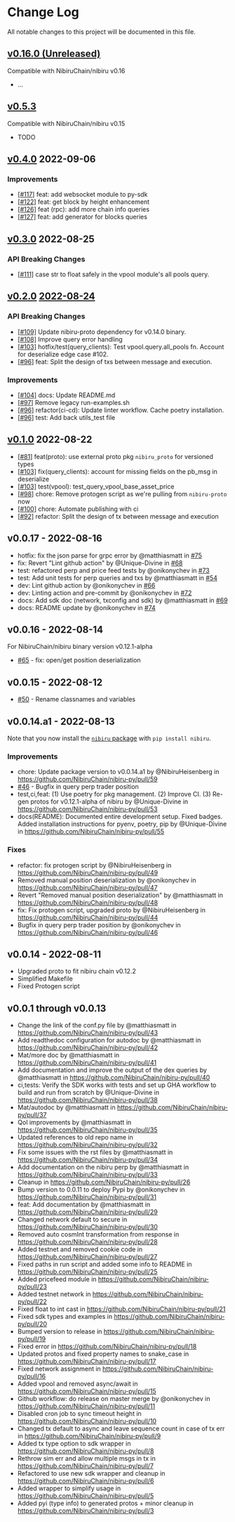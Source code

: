 
# Change Log

All notable changes to this project will be documented in this file.


## [v0.16.0 (Unreleased)](https://github.com/NibiruChain/py-sdk/compare/dev...HEAD)

Compatible with NibiruChain/nibiru v0.16
- ...

## [v0.5.3](https://github.com/NibiruChain/py-sdk/compare/v0.5.0...HEAD)

Compatible with NibiruChain/nibiru v0.15
- TODO

## [v0.4.0](https://github.com/NibiruChain/py-sdk/releases/tag/v0.4.0) 2022-09-06

### Improvements

- [[#117]](https://github.com/NibiruChain/py-sdk/pull/117) feat: add websocket module to py-sdk
- [[#122]](https://github.com/NibiruChain/py-sdk/pull/122) feat: get block by height  enhancement
- [[#126]](https://github.com/NibiruChain/py-sdk/pull/126) feat (rpc): add more chain info queries
- [[#127]](https://github.com/NibiruChain/py-sdk/pull/127) feat: add generator for blocks queries

## [v0.3.0](https://github.com/NibiruChain/py-sdk/releases/tag/v0.3.0) 2022-08-25

### API Breaking Changes

- [[#111]](https://github.com/NibiruChain/nibiru-py/pull/111) case str to float safely in the vpool module's all pools query.

## [v0.2.0](https://github.com/NibiruChain/py-sdk/releases/tag/v0.2.0) [2022-08-24](https://github.com/NibiruChain/py-sdk/pull/109)

### API Breaking Changes

- [[#109]](https://github.com/NibiruChain/nibiru-py/pull/109) Update nibiru-proto dependency for v0.14.0 binary.
- [[#108]](https://github.com/NibiruChain/py-sdk/pull/108) Improve query error handling
- [[#103]](https://github.com/NibiruChain/py-sdk/pull/103) hotfix/test(query_clients): Test vpool.query.all_pools fn. Account for deserialize edge case #102.
- [[#96]](https://github.com/NibiruChain/py-sdk/pull/96) feat: Split the design of txs between message and execution.

### Improvements

- [[#104]](https://github.com/NibiruChain/py-sdk/pull/104) docs: Update README.md
- [[#97]](https://github.com/NibiruChain/py-sdk/pull/97) Remove legacy run-examples.sh
- [[#96]](https://github.com/NibiruChain/py-sdk/pull/96) refactor(ci-cd): Update linter workflow. Cache poetry installation.
- [[#96]](https://github.com/NibiruChain/py-sdk/pull/96) test: Add back utils_test file

## [v0.1.0](https://github.com/NibiruChain/py-sdk/releases/tag/v0.1.0)  2022-08-22

- [[#81]](https://github.com/NibiruChain/py-sdk/pull/81) feat(proto): use external proto pkg `nibiru_proto` for versioned types
- [[#103]](https://github.com/NibiruChain/py-sdk/pull/103) fix(query_clients): account for missing fields on the pb_msg in deserialize
- [[#103]](https://github.com/NibiruChain/py-sdk/pull/103) test(vpool): test_query_vpool_base_asset_price
- [[#98]](https://github.com/NibiruChain/py-sdk/pull/98) chore: Remove protogen script as we're pulling from `nibiru-proto` now
- [[#100]](https://github.com/NibiruChain/py-sdk/pull/100) chore: Automate publishing with ci
- [[#92]](https://github.com/NibiruChain/py-sdk/pull/92) refactor: Split the design of tx between message and execution

## v0.0.17 - 2022-08-16

- hotfix: fix the json parse for grpc error by @matthiasmatt in [#75](https://github.com/NibiruChain/py-sdk/pull/75)
- fix: Revert "Lint github action" by @Unique-Divine in [#68](https://github.com/NibiruChain/py-sdk/pull/68)
- test: refactored perp and price feed tests by @onikonychev in [#73](https://github.com/NibiruChain/py-sdk/pull/73)
- test: Add unit tests for perp queries and txs by @matthiasmatt in [#54](https://github.com/NibiruChain/py-sdk/pull/54)
- dev: Lint github action by @onikonychev in [#66](https://github.com/NibiruChain/py-sdk/pull/66)
- dev: Linting action and pre-commit by @onikonychev in [#72](https://github.com/NibiruChain/py-sdk/pull/72)
- docs: Add sdk doc (network, txconfig and sdk) by @matthiasmatt in [#69](https://github.com/NibiruChain/py-sdk/pull/69)
- docs: README update by @onikonychev in [#74](https://github.com/NibiruChain/py-sdk/pull/74)

## v0.0.16 - 2022-08-14

For NibiruChain/nibiru binary version v0.12.1-alpha

* [#65](https://github.com/NibiruChain/nibiru-py/pull/65) - fix: open/get position deserialization

## v0.0.15 - 2022-08-12

* [#50](https://github.com/NibiruChain/nibiru-py/pull/50) - Rename classnames and variables

## v0.0.14.a1 - 2022-08-13

Note that you now install the [`nibiru` package](https://pypi.org/project/nibiru/) with `pip install nibiru`.

### Improvements

* chore: Update package version to v0.0.14.a1 by @NibiruHeisenberg in https://github.com/NibiruChain/nibiru-py/pull/59
* [#46](https://github.com/NibiruChain/nibiru-py/pull/46) - Bugfix in query perp trader position
* test,ci,feat: (1) Use poetry for pkg management. (2) Improve CI. (3) Re-gen protos for v0.12.1-alpha of nibiru by @Unique-Divine in https://github.com/NibiruChain/nibiru-py/pull/53
* docs(README): Documented entire development setup. Fixed badges. Added installation instructions for pyenv, poetry, pip by @Unique-Divine in https://github.com/NibiruChain/nibiru-py/pull/55

### Fixes

* refactor: fix protogen script by @NibiruHeisenberg in https://github.com/NibiruChain/nibiru-py/pull/49
* Removed manual position deserialization by @onikonychev in https://github.com/NibiruChain/nibiru-py/pull/47
* Revert "Removed manual position deserialization" by @matthiasmatt in https://github.com/NibiruChain/nibiru-py/pull/48
* fix: Fix protogen script, upgraded proto  by @NibiruHeisenberg in https://github.com/NibiruChain/nibiru-py/pull/44
* Bugfix in query perp trader position by @onikonychev in https://github.com/NibiruChain/nibiru-py/pull/46

## v0.0.14 - 2022-08-11

- Upgraded proto to fit nibiru chain v0.12.2
- Simplified Makefile
- Fixed Protogen script

## v0.0.1 through v0.0.13

* Change the link of the conf.py file by @matthiasmatt in https://github.com/NibiruChain/nibiru-py/pull/43
* Add readthedoc configuration for autodoc by @matthiasmatt in https://github.com/NibiruChain/nibiru-py/pull/42
* Mat/more doc by @matthiasmatt in https://github.com/NibiruChain/nibiru-py/pull/41
* Add documentation and improve the output of the dex queries by @matthiasmatt in https://github.com/NibiruChain/nibiru-py/pull/40
* ci,tests: Verify the SDK works with tests and set up GHA workflow to build and run from scratch  by @Unique-Divine in https://github.com/NibiruChain/nibiru-py/pull/38
* Mat/autodoc by @matthiasmatt in https://github.com/NibiruChain/nibiru-py/pull/37
* Qol improvements by @matthiasmatt in https://github.com/NibiruChain/nibiru-py/pull/35
* Updated references to old repo name in https://github.com/NibiruChain/nibiru-py/pull/32
* Fix some issues with the rst files by @matthiasmatt in https://github.com/NibiruChain/nibiru-py/pull/34
* Add documentation on the nibiru perp by @matthiasmatt in https://github.com/NibiruChain/nibiru-py/pull/33
* Cleanup in https://github.com/NibiruChain/nibiru-py/pull/26
* Bump version to 0.0.11 to deploy Pypi by @onikonychev in https://github.com/NibiruChain/nibiru-py/pull/31
* feat: Add documentation by @matthiasmatt in https://github.com/NibiruChain/nibiru-py/pull/29
* Changed network default to secure in https://github.com/NibiruChain/nibiru-py/pull/30
* Removed auto cosmInt transformation from response in https://github.com/NibiruChain/nibiru-py/pull/28
* Added testnet and removed cookie code in https://github.com/NibiruChain/nibiru-py/pull/27
* Fixed paths in run script and added some info to README in https://github.com/NibiruChain/nibiru-py/pull/25
* Added pricefeed module in https://github.com/NibiruChain/nibiru-py/pull/23
* Added testnet network in https://github.com/NibiruChain/nibiru-py/pull/22
* Fixed float to int cast in https://github.com/NibiruChain/nibiru-py/pull/21
* Fixed sdk types and examples in https://github.com/NibiruChain/nibiru-py/pull/20
* Bumped version to release in https://github.com/NibiruChain/nibiru-py/pull/19
* Fixed error in https://github.com/NibiruChain/nibiru-py/pull/18
* Updated protos and fixed property names to snake_case in https://github.com/NibiruChain/nibiru-py/pull/17
* Fixed network assignment in https://github.com/NibiruChain/nibiru-py/pull/16
* Added vpool and removed async/await in https://github.com/NibiruChain/nibiru-py/pull/15
* Github workflow: do release on master merge by @onikonychev in https://github.com/NibiruChain/nibiru-py/pull/11
* Disabled cron job to sync timeout height in https://github.com/NibiruChain/nibiru-py/pull/10
* Changed tx default to async and leave sequence count in case of tx err in https://github.com/NibiruChain/nibiru-py/pull/9
* Added tx type option to sdk wrapper in https://github.com/NibiruChain/nibiru-py/pull/8
* Rethrow sim err and allow multiple msgs in tx in https://github.com/NibiruChain/nibiru-py/pull/7
* Refactored to use new sdk wrapper and cleanup in https://github.com/NibiruChain/nibiru-py/pull/6
* Added wrapper to simplify usage in https://github.com/NibiruChain/nibiru-py/pull/5
* Added pyi (type info) to generated protos + minor cleanup in https://github.com/NibiruChain/nibiru-py/pull/3
